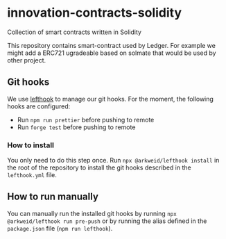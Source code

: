 # innovation-contracts-solidity

Collection of smart contracts written in Solidity

This repository contains smart-contract used by Ledger. For example we might add a ERC721 ugradeable based on solmate that would be used by other project. 

## Git hooks

We use [lefthook](https://github.com/evilmartians/lefthook) to manage our git hooks. For the moment, the following hooks are configured:
- Run `npm run prettier` before pushing to remote
- Run `forge test` before pushing to remote

### How to install

You only need to do this step once. Run `npx @arkweid/lefthook install` in the root of the repository to install the git hooks described in the `lefthook.yml` file.

## How to run manually

You can manually run the installed git hooks by running `npx @arkweid/lefthook run pre-push` or by running the alias defined in the `package.json` file (`npm run lefthook`).
